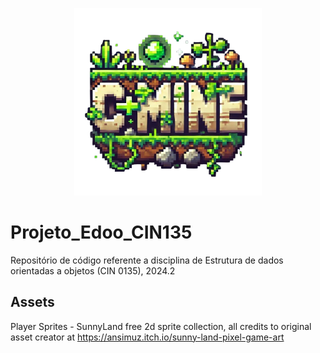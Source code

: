 <p align="center">
  <img src="release/sprites/logo.png" width="300" height="300" alt="C+Mine, nome do jogo">
</p>

# Projeto_Edoo_CIN135
Repositório de código referente a disciplina de Estrutura de dados orientadas a objetos (CIN 0135), 2024.2


## Assets
Player Sprites - SunnyLand free 2d sprite collection, all credits to original asset creator at https://ansimuz.itch.io/sunny-land-pixel-game-art
